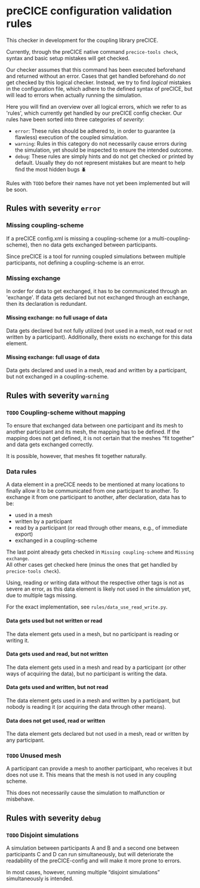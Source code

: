 # preCICE configuration validation rules

This checker in development for the coupling library preCICE.

Currently, through the preCICE native command `precice-tools check`, syntax and basic setup mistakes will get checked.

Our checker assumes that this command has been executed beforehand and returned without an error.
Cases that get handled beforehand do <em>not</em> get checked by this logical checker.
Instead, we try to find <em>logical</em> mistakes in the configuration file, which adhere to the defined syntax of
preCICE, but will lead to errors when actually running the simulation.

Here you will find an overview over all logical errors, which we refer to as 'rules', which currently get handled by our
preCICE config checker.
Our rules have been sorted into three categories of <em>severity</em>:

- `error`: These rules should be adhered to, in order to guarantee (a flawless) execution of the coupled simulation.
- `warning`: Rules in this category do not necessarily cause errors during the simulation, yet should be inspected to
  ensure the intended outcome.
- `debug`: These rules are simply hints and do not get checked or printed by default. 
Usually they do not represent mistakes but are meant to help find the most hidden bugs 🪲

Rules with `TODO` before their names have not yet been implemented but will be soon.

## Rules with severity `error`

### Missing coupling-scheme

If a preCICE config.xml is missing a coupling-scheme (or a multi-coupling-scheme), then no data gets exchanged between
participants.

Since preCICE is a tool for running coupled simulations between multiple participants, not defining a coupling-scheme is
an error.

### Missing exchange

In order for data to get exchanged, it has to be communicated through an 'exchange'. If data gets declared but not
exchanged through an exchange, then its declaration is redundant.

#### Missing exchange: no full usage of data

Data gets declared but not fully utilized (not used in a mesh, not read or not written by a participant). Additionally,
there exists no exchange for this data element.

#### Missing exchange: full usage of data

Data gets declared and used in a mesh, read and written by a participant, but not exchanged in a coupling-scheme.

## Rules with severity `warning`

### `TODO` Coupling-scheme without mapping

To ensure that exchanged data between one participant and its mesh to another participant and its mesh, the mapping has
to be defined.
If the mapping does not get defined, it is not certain that the meshes “fit together” and data gets exchanged
correctly.

It is possible, however, that meshes fit together naturally.

### Data rules

A data element in a preCICE needs to be mentioned at many locations to finally allow it to be communicated from one
participant to another.
To exchange it from one participant to another, after declaration, data has to be:

- used in a mesh
- written by a participant
- read by a participant (or read through other means, e.g., of immediate export)
- exchanged in a coupling-scheme

The last point already gets checked in `Missing coupling-scheme` and `Missing exchange`.<br>
All other cases get checked here (minus the ones that get handled by `precice-tools check`).

Using, reading or writing data without the respective other tags is not as severe an error, as this data element is
likely not used in the simulation yet, due to multiple tags missing.

For the exact implementation, see `rules/data_use_read_write.py`.

#### Data gets used but not written or read

The data element gets used in a mesh, but no participant is reading or writing it.

#### Data gets used and read, but not written

The data element gets used in a mesh and read by a participant (or other ways of acquiring the data), but no participant
is writing the data.

#### Data gets used and written, but not read

The data element gets used in a mesh and written by a participant, but nobody is reading it (or acquiring the data
through other means).

#### Data does not get used, read or written

The data element gets declared but not used in a mesh, read or written by any participant.

### `TODO` Unused mesh

A participant can provide a mesh to another participant, who receives it but does not use it.
This means that the mesh is not used in any coupling scheme.

This does not necessarily cause the simulation to malfunction or misbehave.

## Rules with severity `debug`

### `TODO` Disjoint simulations

A simulation between participants A and B and a second one between participants C and D can run simultaneously, but will
deteriorate the readability of the preCICE-config and will make it more prone to errors.

In most cases, however, running multiple “disjoint simulations” simultaneously is intended.   